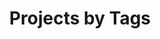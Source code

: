 ---
layout: archive
permalink: /projects/
title: "Projects by Tags"
author_profile: true
header: 
    image: "/images/waterfront.jpg"
---